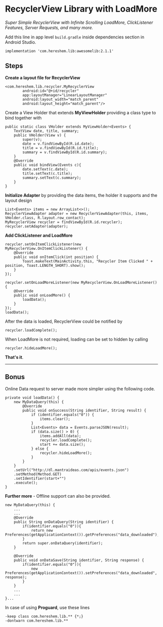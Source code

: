 # RecyclerView Library with LoadMore

*Super Simple RecyclerView with Infinite Scrolling LoadMore, ClickListener Features, Server Requests, and many more.*

Add this line in app level ```build.gradle``` inside dependencies section in Android Studio.

```
implementation 'com.hereshem.lib:awesomelib:2.1.1'
```
## Steps

**Create a layout file for RecyclerView**

```
<com.hereshem.lib.recycler.MyRecyclerView
        android:id="@+id/recycler"
        app:layoutManager="LinearLayoutManager"
        android:layout_width="match_parent"
        android:layout_height="match_parent"/>
```

Create a View Holder that extends **MyViewHolder** providing a class type to bind together with

```
public static class VHolder extends MyViewHolder<Events> {
    TextView date, title, summary;
    public VHolder(View v) {
        super(v);
        date = v.findViewById(R.id.date);
        title = v.findViewById(R.id.title);
        summary = v.findViewById(R.id.summary);
    }
    @Override
    public void bindView(Events c){
        date.setText(c.date);
        title.setText(c.title);
        summary.setText(c.summary);
    }
}
```

**Initialize Adapter** by providing the data items, the holder it supports and the layout design

```
List<Events> items = new ArrayList<>();
RecyclerViewAdapter adapter = new RecyclerViewAdapter(this, items, VHolder.class, R.layout.row_contact);
MyRecyclerView recycler = findViewById(R.id.recycler);
recycler.setAdapter(adapter);
```

**Add ClickListener and LoadMore**

```
recycler.setOnItemClickListener(new MyRecyclerView.OnItemClickListener() {
    @Override
    public void onItemClick(int position) {
        Toast.makeText(MainActivity.this, "Recycler Item Clicked " + position, Toast.LENGTH_SHORT).show();
    }
});

recycler.setOnLoadMoreListener(new MyRecyclerView.OnLoadMoreListener() {
    @Override
    public void onLoadMore() {
        loadData();
    }
});
loadData();
```
After the data is loaded, RecyclerView could be notified by

```
recycler.loadComplete();

```
When LoadMore is not required, loading can be set to hidden by calling

```
recycler.hideLoadMore();
```

**That's it**. 

----

## Bonus

Online Data request to server made more simpler using the following code.

```
private void loadData() {
    new MyDataQuery(this) {
        @Override
        public void onSuccess(String identifier, String result) {
            if (identifier.equals("0")) {
                items.clear();
            }
            List<Events> data = Events.parseJSON(result);
            if (data.size() > 0) {
                items.addAll(data);
                recycler.loadComplete();
                start += data.size();
            } else {
                recycler.hideLoadMore();
            }
        }
    }
    .setUrl("http://dl.mantraideas.com/apis/events.json")
    .setMethod(Method.GET)
    .setIdentifier(start+"")
    .execute();
}
```

**Further more** - Offline support can also be provided.

```
new MyDataQuery(this) {
	...
	...
    @Override
    public String onDataQuery(String identifier) {
        if(identifier.equals("0")){
            return new Preferences(getApplicationContext()).getPreferences("data_downloaded");
        }
        return super.onDataQuery(identifier);
    }

    @Override
    public void onDataSave(String identifier, String response) {
        if(identifier.equals("0")){
            new Preferences(getApplicationContext()).setPreferences("data_downloaded", response);
        }
    }
    ...
    ...
}...
```

In case of using **Proguard**, use these lines

```
-keep class com.hereshem.lib.** {*;}
-dontwarn com.hereshem.lib.**
```
